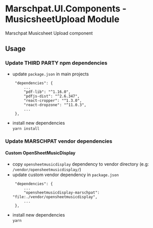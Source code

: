 # Marschpat.UI.Components - MusicsheetUpload Module

Marschpat Musicsheet Upload component

## Usage

### Update THIRD PARTY npm dependencies
 - update `package.json` in main projects
   ```
    "dependencies": {
        ...
        "pdf-lib": "^1.16.0",
        "pdfjs-dist": "^2.6.347",
        "react-cropper": "^1.3.0",
        "react-dropzone": "^11.0.3",
        ...
    },
   ```
 - install new dependencies  
   `yarn install`

### Update MARSCHPAT vendor dependencies
#### Custom OpenSheetMusicDisplay
 - copy `opensheetmusicdisplay` dependency to vendor directory (e.g: `/vendor/opensheetmusicdisplay/`)
 - update custom vendor dependency in `package.json`
   ```
    "dependencies": {
        ...
        "opensheetmusicdisplay-marschpat": "file:./vendor/opensheetmusicdisplay",
        ...
    },
   ```
 - install new dependencies  
   `yarn`
